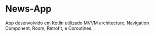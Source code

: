 # News-App

App desenvolvido em Kotlin utilizado MVVM architecture, Navigation Component, Room, Retrofit,  e Coroutines.


